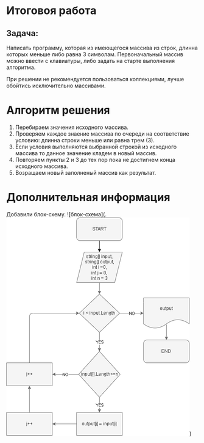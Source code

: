 # Итоговоя работа
## Задача:
Написать программу, которая из имеющегося массива из строк, длинна которых меньше либо равна 3 символам. Первоначальный массив можно ввести с клавиатуры, либо задать на старте выполнения алгоритма.

При решении не рекомендуется пользоваться коллекциями, лучше обойтись исключительно массивами.

# Алгоритм решения
1. Перебираем значения исходного массива.
2. Проверяем каждое знаение массива по очереди на соответствие условию: длинна строки меньше или равна трем (3).
3. Если условия выполняются выбранной строкой из исходного массива то данное значение кладем в новый массив.
4. Повторяем пункты 2 и 3 до тех пор пока не достигнем конца исходного массива.
5. Возращаем новый заполненый массив как результат.

# Дополнительная информация
Добавили блок-схему.
![блок-схема](.![alt text](../diagram/Блок-схема.png))